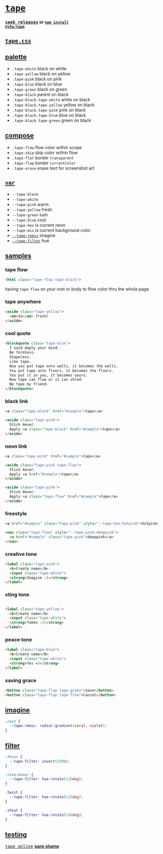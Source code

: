 # [<tt>tape</tt>](https://s9a.page/tape)

#### [<tt>seek releases</tt>](../../releases) or <code><a href="https://docs.npmjs.com/cli">npm install</a> <a href="https://npm.im/@s9a/tape">@s9a/tape</a></code>

## [`tape.css`](tape.css)

## [palette](https://s9a.page/tape)

- `.tape-white` black on white
- `.tape-yellow` black on yellow
- `.tape-pink` black on pink
- `.tape-blue` black on blue
- `.tape-green` black on green
- `.tape-black` parent on black
- `.tape-black.tape-white` white on black
- `.tape-black.tape-yellow` yellow on black
- `.tape-black.tape-pink` pink on black
- `.tape-black.tape-blue` blue on black
- `.tape-black.tape-green` green on black

## [compose](https://s9a.page/tape#compose)

- `.tape-flow` flow color within scope
- `.tape-skip` skip color within flow
- `.tape-flat` border `transparent`
- `.tape-flap` border `currentColor`
- `.tape-erase` erase text for screenshot art

## [`var`](tape.css)

- `--tape-black`
- `--tape-white`
- `--tape-pink` warm
- `--tape-yellow` fresh
- `--tape-green` lush
- `--tape-blue` cool
- `--tape-hex` is current neon
- `--tape-mix` is current background color
- [`--tape-remix`](#imagine) imagine
- [`--tape-filter`](#filter) hue

## [samples](https://s9a.page)

### tape flow

```html
<html class="tape-flow tape-black">
```

having `tape-flow` on your root or body to flow color thru the whole page

### tape anywhere

```html
<aside class="tape-yellow">
  <em>So</em> fresh!
</aside>
```

### cool quote
```html
<blockquote class="tape-blue">
  I said empty your mind.
  Be formless.
  Shapeless.
  Like tape.
  Now you put tape onto walls, it becomes the walls.
  You put tape onto floors, it becomes the floors.
  You put it in you, it becomes yours.
  Now tape can flow or it can shred.
  Be tape my friend.
</blockquote>
```

### black link

```html
<a class="tape-black" href="#sample">tape</a>
```

```html
<aside class="tape-pink">
  Stick 4ever.
  Apply <a class="tape-black" href="#sample">tape</a>
</aside>
```

### neon link

```html
<a class="tape-pink" href="#sample">tape</a>
```

```html
<aside class="tape-pink tape-flow">
  Stick 4ever.
  Apply <a href="#sample">tape</a>
</aside>
```

```html
<aside class="tape-pink">
  Stick 4ever.
  Apply <a class="tape-flow" href="#sample">tape</a>
</aside>
```

### freestyle

```html
<a href="#sample" class="tape-pink" style="--tape-hex:hotpink">hotpink</a>
```

```html
<nav class="tape-flow" style="--tape-pink:deeppink">
  <a href="#sample" class="tape-pink">deeppink</a>
</nav>
```

### creative tone

```html
<label class="tape-pink">
  <b>Create name</b>
  <input class="tape-white">
  <strong>Imagine :)</strong>
</label>
```

### sting tone

```html

<label class="tape-yellow">
  <b>Create name</b>
  <input class="tape-white">
  <strong>Taken :(</strong>
</label>
```

### peace tone

```html
<label class="tape-blue">
  <b>Create name</b>
  <input class="tape-white">
  <strong>Yes =)</strong>
</label>
```

### saving grace

```html
<button class="tape-flap tape-green">Save</button>
<button class="tape-flap tape-flow">Cancel</button>
```

## [imagine](https://developer.mozilla.org/CSS/gradient)

```css
:root {
  --tape-remix: radial-gradient(coral, violet);
}
```

## [filter](https://developer.mozilla.org/CSS/filter)

```css
:focus {
  --tape-filter: invert(100%);
}

:link:hover {
  --tape-filter: hue-rotate(120deg);
}
```

```css
.twist {
  --tape-filter: hue-rotate(120deg);
}

.shout {
  --tape-filter: hue-rotate(240deg);
}
```

## [testing](https://webmural.com/testing)

[<tt>tape online</tt>](https://s9a.page/tape) [**sans shame**](https://webmural.com/shame)
